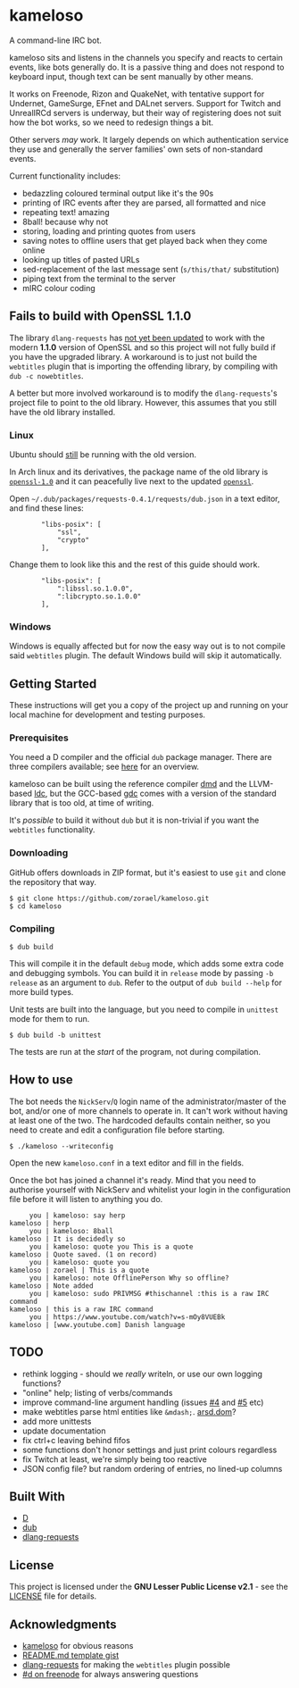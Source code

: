 # kameloso

A command-line IRC bot.

kameloso sits and listens in the channels you specify and reacts to certain events, like bots generally do. It is a passive thing and does not respond to keyboard input, though text can be sent manually by other means.

It works on Freenode, Rizon and QuakeNet, with tentative support for Undernet, GameSurge, EFnet and DALnet servers. Support for Twitch and UnrealIRCd servers is underway, but their way of registering does not suit how the bot works, so we need to redesign things a bit.

Other servers *may* work. It largely depends on which authentication service they use and generally the server families' own sets of non-standard events.

Current functionality includes:

* bedazzling coloured terminal output like it's the 90s
* printing of IRC events after they are parsed, all formatted and nice
* repeating text! amazing
* 8ball! because why not
* storing, loading and printing quotes from users
* saving notes to offline users that get played back when they come online
* looking up titles of pasted URLs
* sed-replacement of the last message sent (`s/this/that/` substitution)
* piping text from the terminal to the server
* mIRC colour coding

## Fails to build with OpenSSL 1.1.0

The library `dlang-requests` has [not yet been updated](https://github.com/ikod/dlang-requests/issues/45) to work with the modern **1.1.0** version of OpenSSL and so this project will not fully build if you have the upgraded library. A workaround is to just not build the `webtitles` plugin that is importing the offending library, by compiling with `dub -c nowebtitles`.

A better but more involved workaround is to modify the `dlang-requests`'s project file to point to the old library. However, this assumes that you still have the old library installed.

### Linux

Ubuntu should [still](http://packages.ubuntu.com/zesty/openssl) be running with the old version.

In Arch linux and its derivatives, the package name of the old library is [`openssl-1.0`](https://www.archlinux.org/packages/extra/x86_64/openssl-1.0) and it can peacefully live next to the updated [`openssl`](https://www.archlinux.org/packages/core/x86_64/openssl).

Open `~/.dub/packages/requests-0.4.1/requests/dub.json` in a text editor, and find these lines:

            "libs-posix": [
                "ssl",
                "crypto"
            ],

Change them to look like this and the rest of this guide should work.

            "libs-posix": [
                ":libssl.so.1.0.0",
                ":libcrypto.so.1.0.0"
            ],

### Windows
Windows is equally affected but for now the easy way out is to not compile said `webtitles` plugin. The default Windows build will skip it automatically.

## Getting Started

These instructions will get you a copy of the project up and running on your local machine for development and testing purposes.

### Prerequisites

You need a D compiler and the official `dub` package manager. There are three compilers available; see [here](https://wiki.dlang.org/Compilers) for an overview.

kameloso can be built using the reference compiler [dmd](https://dlang.org/download.html) and the LLVM-based [ldc](https://github.com/ldc-developers/ldc/releases), but the GCC-based [gdc](https://gdcproject.org/downloads) comes with a version of the standard library that is too old, at time of writing.

It's *possible* to build it without `dub` but it is non-trivial if you want the `webtitles` functionality.

### Downloading

GitHub offers downloads in ZIP format, but it's easiest to use `git` and clone the repository that way.

    $ git clone https://github.com/zorael/kameloso.git
    $ cd kameloso

### Compiling

    $ dub build

This will compile it in the default `debug` mode, which adds some extra code and debugging symbols. You can build it in `release` mode by passing `-b release` as an argument to `dub`. Refer to the output of `dub build --help` for more build types.

Unit tests are built into the language, but you need to compile in `unittest` mode for them to run.

    $ dub build -b unittest

The tests are run at the *start* of the program, not during compilation.

## How to use

The bot needs the `NickServ`/`Q` login name of the administrator/master of the bot, and/or one of more channels to operate in. It can't work without having at least one of the two. The hardcoded defaults contain neither, so you need to create and edit a configuration file before starting.

    $ ./kameloso --writeconfig

Open the new `kameloso.conf` in a text editor and fill in the fields.

Once the bot has joined a channel it's ready. Mind that you need to authorise yourself with NickServ and whitelist your login in the configuration file before it will listen to anything you do.

         you | kameloso: say herp
    kameloso | herp
         you | kameloso: 8ball
    kameloso | It is decidedly so
         you | kameloso: quote you This is a quote
    kameloso | Quote saved. (1 on record)
         you | kameloso: quote you
    kameloso | zorael | This is a quote
         you | kameloso: note OfflinePerson Why so offline?
    kameloso | Note added
         you | kameloso: sudo PRIVMSG #thischannel :this is a raw IRC command
    kameloso | this is a raw IRC command
         you | https://www.youtube.com/watch?v=s-mOy8VUEBk
    kameloso | [www.youtube.com] Danish language

## TODO

* rethink logging - should we *really* writeln, or use our own logging functions?
* "online" help; listing of verbs/commands
* improve command-line argument handling (issues [#4](https://github.com/zorael/kameloso/issues/4) and [#5](https://github.com/zorael/kameloso/issues/5) etc)
* make webtitles parse html entities like `&mdash;`. [arsd.dom](https://github.com/adamdruppe/arsd/blob/master/dom.d)?
* add more unittests
* update documentation
* fix ctrl+c leaving behind fifos
* some functions don't honor settings and just print colours regardless
* fix Twitch at least, we're simply being too reactive
* JSON config file? but random ordering of entries, no lined-up columns

## Built With

* [D](https://dlang.org)
* [dub](https://code.dlang.org)
* [dlang-requests](https://code.dlang.org/packages/requests)

## License

This project is licensed under the **GNU Lesser Public License v2.1** - see the [LICENSE](LICENSE) file for details.

## Acknowledgments

* [kameloso](https://www.youtube.com/watch?v=s-mOy8VUEBk) for obvious reasons
* [README.md template gist](https://gist.github.com/PurpleBooth/109311bb0361f32d87a2)
* [dlang-requests](https://github.com/ikod/dlang-requests) for making the `webtitles` plugin possible
* [#d on freenode](irc://irc.freenode.org:6667/#d) for always answering questions